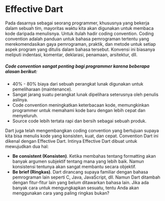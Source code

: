 # Effective Dart
Pada dasarnya sebagai seorang programmer, khususnya yang bekerja dalam sebuah tim, mayoritas waktu kita akan digunakan untuk membaca kode daripada menulisnya. Untuk itulah hadir coding convention. Coding convention adalah panduan untuk bahasa pemrograman tertentu yang merekomendasikan gaya pemrograman, praktik, dan metode untuk setiap aspek program yang ditulis dalam bahasa tersebut. Konvensi ini biasanya meliputi indentasi, komentar, deklarasi, penamaan, arsitektur, dll.

##### Code convention sangat penting bagi programmer karena beberapa alasan berikut:

- 40% - 80% biaya dari sebuah perangkat lunak digunakan untuk pemeliharaan (maintenance).
- Sangat jarang suatu perangkat lunak dipelihara seterusnya oleh penulis aslinya.
- Code convention meningkatkan keterbacaan kode, memungkinkan programmer untuk memahami kode baru dengan lebih cepat dan menyeluruh.
- Source code lebih tertata rapi dan bersih sebagai sebuah produk.

Dart juga telah mengembangkan coding convention yang bertujuan supaya kita bisa menulis kode yang konsisten, kuat, dan cepat. Convention Dart ini dikenal dengan Effective Dart. Intinya Effective Dart dibuat untuk mewujudkan dua hal:

- **Be consistent (Konsisten)**. Ketika membahas tentang formatting akan banyak argumen subjektif tentang mana yang lebih baik. Namun konsistensi tentunya akan sangat membantu secara objektif.
- **Be brief (Ringkas)**. Dart dirancang supaya familiar dengan bahasa pemrograman lain seperti C, Java, JavaScript, dll. Namun Dart ditambah dengan fitur-fitur lain yang belum ditawarkan bahasa lain. Jika ada banyak cara untuk mengungkapkan sesuatu, tentu Anda akan menggunakan cara yang paling ringkas bukan?
